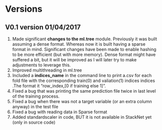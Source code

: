 # Versions

## V0.1 version 01/04/2017

1.	Made significant **changes to the ml.tree** module. Previously it was built assuming a dense format. Whereas now it is built having a sparse format in mind. Significant changes have been made to enable hashing to be more efficient (but with more memory). Dense format might have suffered a bit, but it will be improved as I will later try to make adjustments to leverage this. 
2.	Improved multithreading in ml.tree
3.	Included a **indices_name** in the command line to print a.csv for each fold file with the corresponding train(0) and valiation(1) indices indices .The format it “row_index,[0 if training else 1]”. 
4.	Fixed a bug that was printing the same prediction file twice in last level of the training process.
5.	Fixed a bug when there was not a target variable (or an extra column anyway)  in the test file
6.	Fixed a bug with reading data in Sparse format
7.	Added standardscaler in code, BUT it is not available in StackNet yet (only in source code)  

